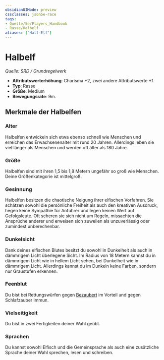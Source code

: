 ```yaml
---
obsidianUIMode: preview
cssclasses: json5e-race
tags:
- Quelle/5e/Players_Handbook
- Rasse/Halbelf
aliases: ["Half-Elf"]
---
```

# Halbelf
*Quelle: SRD / Grundregelwerk*  

- **Attributswerterhöhung**: Charisma +2, zwei andere Attributswerte +1.
- **Typ**: Rasse
- **Größe**: Medium
- **Bewegungsrate**: 9m.

## Merkmale der Halbelfen

### Alter

Halbelfen entwickeln sich etwa ebenso schnell wie Menschen und erreichen das Erwachsenenalter mit rund 20 Jahren. Allerdings leben sie viel länger als Menschen und werden oft älter als 180 Jahre.

### Größe

Halbelfen sind mit ihren 1,5 bis 1,8 Metern ungefähr so groß wie Menschen. Deine Größenkategorie ist mittelgroß.

### Gesinnung

Halbelfen besitzen die chaotische Neigung ihrer elfischen Vorfahren. Sie schätzen sowohl die persönliche Freiheit als auch den kreativen Ausdruck, hegen keine Sympathie für Anführer und legen keinen Wert auf Gefolgsleute. Oft scheren sie sich nicht um Regeln, missachten die Ansprüche anderer und erweisen sich zuweilen als unzuverlässig oder zumindest unberechenbar.

### Dunkelsicht

Dank deines elfischen Blutes besitzt du sowohl in Dunkelheit als auch in dämmrigem Licht überlegene Sicht. Im Radius von 18 Metern kannst du in dämmrigem Licht wie in hellem Licht sehen, bei Dunkelheit wie in dämmrigem Licht. Allerdings kannst du im Dunkeln keine Farben, sondern nur Graustufen erkennen.

### Feenblut

Du bist bei Rettungswürfen gegen [Bezaubert](rules/conditions.md#charmed) im Vorteil und gegen Schlafzauber immun.

### Vielseitigkeit

Du bist in zwei Fertigkeiten deiner Wahl geübt.

### Sprachen

Du kannst sowohl Elfisch und die Gemeinsprache als auch eine zusätzliche Sprache deiner Wahl sprechen, lesen und schreiben.
